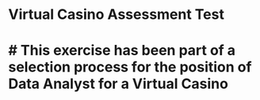 # Virtual Casino Assessment Test

# # This exercise has been part of a selection process for the position of Data Analyst for a Virtual Casino
